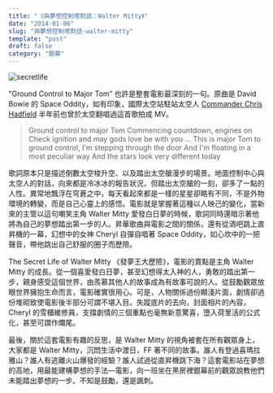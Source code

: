 ```yaml
---
title: "《與夢想控制塔對話：Walter Mitty》"
date: "2014-01-06"
slug: "與夢想控制塔對話-walter-mitty"
template: "post"
draft: false
category: "銀幕"
---
```


![secretlife](media/secretlife.jpg)

"Ground Control to Major Tom” 也許是整套電影最深刻的一句。原曲是 David Bowie 的 Space Oddity，如有印象，國際太空站駐站太空人 [Commander Chris Hadfield](https://www.youtube.com/watch?v=KaOC9danxNo) 半年前也曾於太空翻唱過這首歌拍成 MV。

> Ground control to major Tom Commencing countdown, engines on Check ignition and may gods love be with you ... This is major Tom to ground control, I'm stepping through the door And I'm floating in a most peculiar way And the stars look very different today

歌詞原本只是描述倒數太空梭升空、以及踏出太空艙漫步的場景。地面控制中心與太空人的對話，向來都是冷冰冰的報告狀況，但踏出太空艙的一刻，卻多了一點的人性。異常地飄浮在穹蒼之中，每天看起來都是一樣的星星卻略有不同，不是外物環境的轉變，而是自己心靈上的感悟。電影就是掌握著這種以人映己的變化，當新來的主管以這句嘲笑主角 Walter Mitty 愛發白日夢的時候，歌詞同時還暗示著他將為自己的夢想踏出第一步的人。昇華歌曲與電影之間的關係，還有從酒吧跳上直昇機的一幕，幻想中的女神 Cheryl 自彈自唱著 Space Oddity，如心坎中的一把聲音，帶他跳出自己舒服的圈子而歷險。

The Secret Life of Walter Mitty 《發夢王大歷險》，電影的賣點是主角 Walter Mitty 的成長。從一個喜愛發白日夢，甚至幻想得太入神的人，勇敢的踏出第一步，親身感受這個世界，由羨慕其他人的故事成為有故事可說的人。從鼓勵觀眾放眼世界擁抱生命而言，電影確實很用心。可是，人物關係過份顯淺片面，劇情卻過份堆砌致使電影後半部分可謂不堪入目。失蹤底片的去向，封面相片的內容，Cheryl 的雪櫃維修員，支撐劇情的三個重點也毫無新意驚喜，墮入荷里活的公式化，甚至可謂作爛尾。

最後，關於這套電影有趣的反思，是 Walter Mitty 的視角被套在所有觀眾身上，大家都是 Walter Mitty，沉悶生活中渡日，FF 著不同的故事。誰人有登過喜瑪拉雅山？誰人有逃離火山爆發的經驗？誰人試過從直昇機跳下海？這套電影站在夢想的高地，用最能建構夢想的手法—電影，向一班坐在黑房裡銀幕前的觀眾說教他們未能踏出夢想的一步。不知是鼓勵，還是諷刺。
